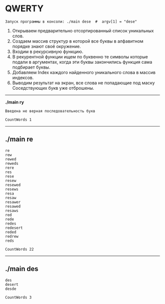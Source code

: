 # QWERTY
    Запуск программы в консоли: ./main dese  #  argv[1] = "dese"
    
1. Открываем предварительно отсортированный список уникальных слов.
2. Создаем массив структур в которой все буквы в алфавитном порядке знают своё окружение.
3. Входим в рекурсивную функцию.
4. В рекурентной функции ищем по буквенно те символы которые подали в аргументах, когда эти буквы закончились функция сама подбирает буквы.
5. Добавляем Index каждого найденного уникального слова в массив индексов.
6. Выводим результат на экран, все слова не попадающие под маску Соседствующих букв уже отброшены.

------------------------------- 

**./main ry**

	Введена не верная последовательность букв

	CountWords 1 

-------------------------------------

**./main re**
------------------------------
	re
	rew
	rewed
	reweds
	rere
	res
	rese
	resew
	resewed
	resews
	resa
	resaw
	resawer
	resawed
	resaws
	red
	rede
	redes
	redesert
	reded
	redrew
	reds

	CountWords 22 


-------------

**./main des**
------------------------
	des
	desert
	desde

	CountWords 3 